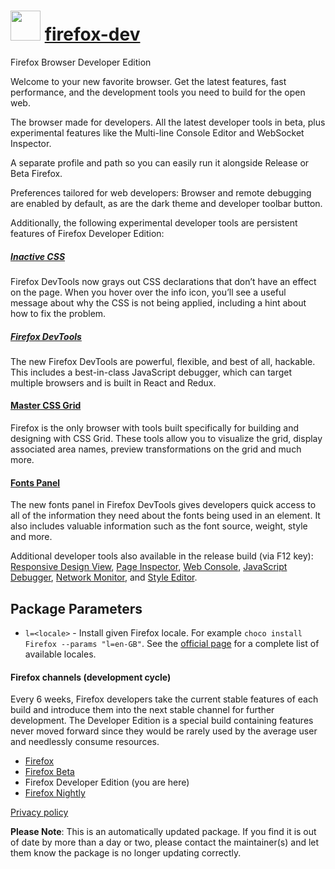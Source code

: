 ﻿# <img src="https://cdn.jsdelivr.net/gh/mkevenaar/chocolatey-packages@b40e08792b4d113bcb96960eaa184c093471a01e/icons/firefox-dev.png" width="48" height="48"/> [firefox-dev](https://chocolatey.org/packages/firefox-dev)

Firefox Browser Developer Edition

Welcome to your new favorite browser. Get the latest features, fast performance, and the development tools you need to build for the open web.

The browser made for developers. All the latest developer tools in beta, plus experimental features like the Multi-line Console Editor and WebSocket Inspector.

A separate profile and path so you can easily run it alongside Release or Beta Firefox.

Preferences tailored for web developers: Browser and remote debugging are enabled by default, as are the dark theme and developer toolbar button.

Additionally, the following experimental developer tools are persistent features of Firefox Developer Edition:

##### [Inactive CSS](https://hacks.mozilla.org/2019/10/firefox-70-a-bountiful-release-for-all/#developertools)

Firefox DevTools now grays out CSS declarations that don’t have an effect on the page. When you hover over the info icon, you’ll see a useful message about why the CSS is not being applied, including a hint about how to fix the problem.

##### [Firefox DevTools](https://mozilladevelopers.github.io/playground/debugger/)

The new Firefox DevTools are powerful, flexible, and best of all, hackable. This includes a best-in-class JavaScript debugger, which can target multiple browsers and is built in React and Redux.

#### [Master CSS Grid](https://mozilladevelopers.github.io/playground/css-grid/)

Firefox is the only browser with tools built specifically for building and designing with CSS Grid. These tools allow you to visualize the grid, display associated area names, preview transformations on the grid and much more.

#### [Fonts Panel](https://developer.mozilla.org/docs/Tools/Page_Inspector/How_to/Edit_fonts)

The new fonts panel in Firefox DevTools gives developers quick access to all of the information they need about the fonts being used in an element. It also includes valuable information such as the font source, weight, style and more.

Additional developer tools also available in the release build (via F12 key): [Responsive Design View](https://developer.mozilla.org/docs/Tools/Responsive_Design_View), [Page Inspector](https://developer.mozilla.org/docs/Tools/Page_Inspector), [Web Console](https://developer.mozilla.org/docs/Tools/Web_Console), [JavaScript Debugger](https://developer.mozilla.org/docs/Tools/Debugger), [Network Monitor](https://developer.mozilla.org/docs/Tools/Network_Monitor), and [Style Editor](https://developer.mozilla.org/docs/Tools/Style_Editor).

## Package Parameters

- `l=<locale>` - Install given Firefox locale. For example `choco install Firefox --params "l=en-GB"`. See the [official page](https://releases.mozilla.org/pub/firefox/releases/latest/README.txt) for a complete list of available locales.

#### Firefox channels (development cycle)

Every 6 weeks, Firefox developers take the current stable features of each build and introduce them into the next stable channel for further development. The Developer Edition is a special build containing features never moved forward since they would be rarely used by the average user and needlessly consume resources.

- [Firefox](https://chocolatey.org/packages/firefox)
- [Firefox Beta](https://chocolatey.org/packages/firefox-beta)
- Firefox Developer Edition (you are here)
- [Firefox Nightly](https://chocolatey.org/packages/firefox-nightly)

[Privacy policy](https://www.mozilla.org/en-US/privacy/firefox/)

**Please Note**: This is an automatically updated package. If you find it is out of date by more than a day or two, please contact the maintainer(s) and let them know the package is no longer updating correctly.
